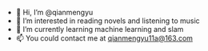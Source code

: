 - 👋 Hi, I’m @qianmengyu
- 👀 I’m interested in reading novels and listening to music
- 🌱 I’m currently learning machine learning and slam
- 📫 You could contact me at qianmengyu11a@163.com


